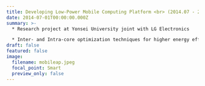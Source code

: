 ```yaml
---
title: Developing Low-Power Mobile Computing Platform <br> (2014.07 - 2017.11)
date: 2014-07-01T00:00:00.000Z
summary: >-
  * Research project at Yonsei University joint with LG Electronics 

  * Inter- and Intra-core optimization techniques for higher energy efficiency of mobile APs (Application Processors)
draft: false
featured: false
image:
  filename: mobileap.jpeg
  focal_point: Smart
  preview_only: false
---
```


